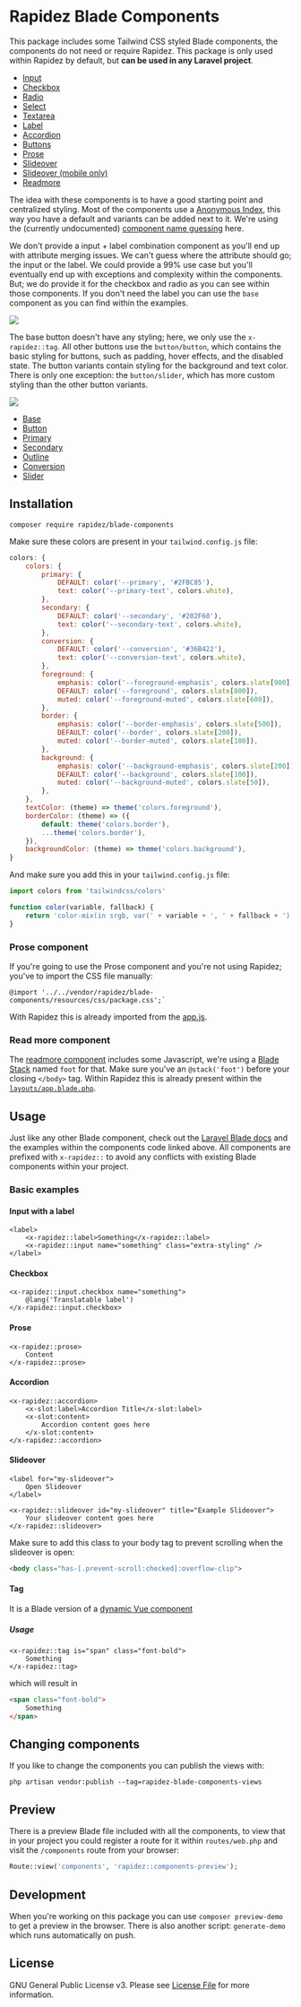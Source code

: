 # Rapidez Blade Components

This package includes some Tailwind CSS styled Blade components, the components do not need or require Rapidez. This package is only used within Rapidez by default, but **can be used in any Laravel project**.

- [Input](https://github.com/rapidez/blade-components/blob/master/resources/views/components/input/input.blade.php)
- [Checkbox](https://github.com/rapidez/blade-components/blob/master/resources/views/components/input/checkbox/checkbox.blade.php)
- [Radio](https://github.com/rapidez/blade-components/blob/master/resources/views/components/input/radio/radio.blade.php)
- [Select](https://github.com/rapidez/blade-components/blob/master/resources/views/components/input/select/select.blade.php)
- [Textarea](https://github.com/rapidez/blade-components/blob/master/resources/views/components/input/textarea/textarea.blade.php)
- [Label](https://github.com/rapidez/blade-components/blob/master/resources/views/components/label/label.blade.php)
- [Accordion](https://github.com/rapidez/blade-components/blob/master/resources/views/components/accordion/accordion.blade.php)
- [Buttons](#buttons)
- [Prose](https://github.com/rapidez/blade-components/blob/master/resources/views/components/prose/prose.blade.php)
- [Slideover](https://github.com/rapidez/blade-components/blob/master/resources/views/components/slideover/slideover.blade.php)
- [Slideover (mobile only)](https://github.com/rapidez/blade-components/blob/master/resources/views/components/slideover/mobile.blade.php)
- [Readmore](https://github.com/rapidez/blade-components/blob/master/resources/views/components/readmore/readmore.blade.php)

The idea with these components is to have a good starting point and centralized styling. Most of the components use a [Anonymous Index](https://laravel.com/docs/master/blade#anonymous-index-components), this way you have a default and variants can be added next to it. We're using the (currently undocumented) [component name guessing](https://github.com/laravel/framework/pull/52669) here.

We don't provide a input + label combination component as you'll end up with attribute merging issues. We can't guess where the attribute should go; the input or the label. We could provide a 99% use case but you'll eventually end up with exceptions and complexity within the components. But; we do provide it for the checkbox and radio as you can see within those components. If you don't need the label you can use the `base` component as you can find within the examples.

[![](.github/media/screenshot.png)](https://rapidez.github.io/blade-components/demo/components.html)

<a name="buttons"></a>

The base button doesn't have any styling; here, we only use the `x-rapidez::tag`. All other buttons use the `button/button`, which contains the basic styling for buttons, such as padding, hover effects, and the disabled state. The button variants contain styling for the background and text color. There is only one exception: the `button/slider`, which has more custom styling than the other button variants.

![](.github/media/buttons.png)

- [Base](https://github.com/rapidez/blade-components/blob/master/resources/views/components/button/base.blade.php)
- [Button](https://github.com/rapidez/blade-components/blob/master/resources/views/components/button/button.blade.php)
- [Primary](https://github.com/rapidez/blade-components/blob/master/resources/views/components/button/primary.blade.php)
- [Secondary](https://github.com/rapidez/blade-components/blob/master/resources/views/components/button/secondary.blade.php)
- [Outline](https://github.com/rapidez/blade-components/blob/master/resources/views/components/button/outline.blade.php)
- [Conversion](https://github.com/rapidez/blade-components/blob/master/resources/views/components/button/conversion.blade.php)
- [Slider](https://github.com/rapidez/blade-components/blob/master/resources/views/components/button/slider.blade.php)

## Installation

```
composer require rapidez/blade-components
```

Make sure these colors are present in your `tailwind.config.js` file:
```js
colors: {
    colors: {
        primary: {
            DEFAULT: color('--primary', '#2FBC85'),
            text: color('--primary-text', colors.white),
        },
        secondary: {
            DEFAULT: color('--secondary', '#202F60'),
            text: color('--secondary-text', colors.white),
        },
        conversion: {
            DEFAULT: color('--conversion', '#36B422'),
            text: color('--conversion-text', colors.white),
        },
        foreground: {
            emphasis: color('--foreground-emphasis', colors.slate[900]),
            DEFAULT: color('--foreground', colors.slate[800]),
            muted: color('--foreground-muted', colors.slate[600]),
        },
        border: {
            emphasis: color('--border-emphasis', colors.slate[500]),
            DEFAULT: color('--border', colors.slate[200]),
            muted: color('--border-muted', colors.slate[100]),
        },
        background: {
            emphasis: color('--background-emphasis', colors.slate[200]),
            DEFAULT: color('--background', colors.slate[100]),
            muted: color('--background-muted', colors.slate[50]),
        },
    },
    textColor: (theme) => theme('colors.foreground'),
    borderColor: (theme) => ({
        default: theme('colors.border'),
        ...theme('colors.border'),
    }),
    backgroundColor: (theme) => theme('colors.background'),
}
```

And make sure you add this in your `tailwind.config.js` file:
```js
import colors from 'tailwindcss/colors'

function color(variable, fallback) {
    return 'color-mix(in srgb, var(' + variable + ', ' + fallback + ') calc(100% * <alpha-value>), transparent)'
}
```

### Prose component

If you're going to use the Prose component and you're not using Rapidez; you've to import the CSS file manually:
```
@import '../../vendor/rapidez/blade-components/resources/css/package.css';`
```
With Rapidez this is already imported from the [app.js](https://github.com/rapidez/rapidez/blob/master/resources/js/app.js).

### Read more component

The [readmore component](https://github.com/rapidez/blade-components/blob/master/resources/views/components/readmore/readmore.blade.php) includes some Javascript, we're using a [Blade Stack](https://laravel.com/docs/master/blade#stacks) named `foot` for that. Make sure you've an `@stack('foot')` before your closing `</body>` tag. Within Rapidez this is already present within the [`layouts/app.blade.php`](https://github.com/rapidez/core/blob/master/resources/views/layouts/app.blade.php).

## Usage

Just like any other Blade component, check out the [Laravel Blade docs](https://laravel.com/docs/master/blade) and the examples within the components code linked above. All components are prefixed with `x-rapidez::` to avoid any conflicts with existing Blade components within your project.

### Basic examples

#### Input with a label

```blade
<label>
    <x-rapidez::label>Something</x-rapidez::label>
    <x-rapidez::input name="something" class="extra-styling" />
</label>
```

#### Checkbox

```blade
<x-rapidez::input.checkbox name="something">
    @lang('Translatable label')
</x-rapidez::input.checkbox>
```

#### Prose

```blade
<x-rapidez::prose>
    Content
</x-rapidez::prose>
```

#### Accordion

```blade
<x-rapidez::accordion>
    <x-slot:label>Accordion Title</x-slot:label>
    <x-slot:content>
        Accordion content goes here
    </x-slot:content>
</x-rapidez::accordion>
```

#### Slideover

```blade
<label for="my-slideover">
    Open Slideover
</label>

<x-rapidez::slideover id="my-slideover" title="Example Slideover">
    Your slideover content goes here
</x-rapidez::slideover>
```

Make sure to add this class to your body tag to prevent scrolling when the slideover is open:

```html
<body class="has-[.prevent-scroll:checked]:overflow-clip">
```

#### Tag

It is a Blade version of a [dynamic Vue component](https://vuejs.org/guide/essentials/component-basics.html#dynamic-components)

##### Usage

```blade
<x-rapidez::tag is="span" class="font-bold">
    Something
</x-rapidez::tag>
```

which will result in

```html
<span class="font-bold">
    Something
</span>
```

## Changing components

If you like to change the components you can publish the views with:
```
php artisan vendor:publish --tag=rapidez-blade-components-views
```

## Preview

There is a preview Blade file included with all the components, to view that in your project you could register a route for it within `routes/web.php` and visit the `/components` route from your browser:

```php
Route::view('components', 'rapidez::components-preview');
```

## Development

When you're working on this package you can use `composer preview-demo` to get a preview in the browser. There is also another script: `generate-demo` which runs automatically on push.

## License

GNU General Public License v3. Please see [License File](LICENSE) for more information.

